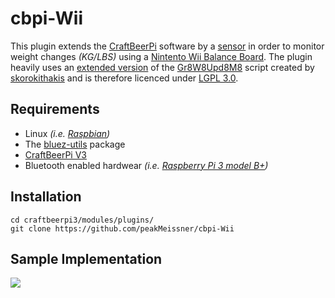 # cbpi-Wii
This plugin extends the [CraftBeerPi](https://github.com/Manuel83/craftbeerpi3) software by a [sensor](https://github.com/Manuel83/craftbeerpi3/wiki/Custom-Sensor) in order to monitor weight changes _(KG/LBS)_ using a [Nintento Wii Balance Board](https://en.wikipedia.org/wiki/Wii_Balance_Board). The plugin heavily uses an [extended version](https://github.com/peakMeissner/gr8w8upd8m8) of the [Gr8W8Upd8M8](https://github.com/skorokithakis/gr8w8upd8m8) script created by [skorokithakis](https://github.com/skorokithakis) and is therefore licenced under [LGPL 3.0](https://www.gnu.org/licenses/lgpl.html).

## Requirements
- Linux _(i.e. [Raspbian](https://en.wikipedia.org/wiki/Raspbian))_
- The [bluez-utils](https://packages.debian.org/de/wheezy/bluez-utils) package
- [CraftBeerPi V3](https://github.com/Manuel83/craftbeerpi3/tree/master/modules)
- Bluetooth enabled hardwear _(i.e. [Raspberry Pi 3 model B+](https://www.raspberrypi.org/products/raspberry-pi-3-model-b-plus/))_

## Installation
    cd craftbeerpi3/modules/plugins/
    git clone https://github.com/peakMeissner/cbpi-Wii

## Sample Implementation
![](https://raw.githubusercontent.com/peakMeissner/cbpi-Wii/master/docs/img/sample.jpg)
